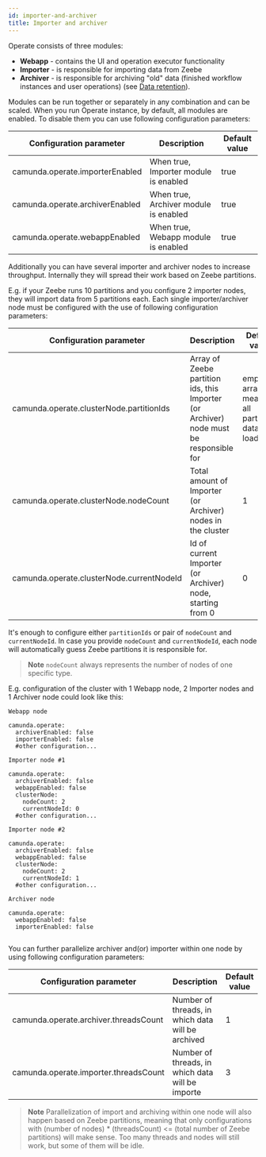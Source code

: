 ```yaml
---
id: importer-and-archiver
title: Importer and archiver
---
```

Operate consists of three modules:
 * **Webapp** - contains the UI and operation executor functionality
 * **Importer** - is responsible for importing data from Zeebe 
 * **Archiver** - is responsible for archiving "old" data (finished workflow instances and user operations) (see [Data retention](data-retention.md)).
 
Modules can be run together or separately in any combination and can be scaled. When you run Operate instance, by default, all modules are enabled. 
To disable them you can use following configuration parameters:

Configuration parameter | Description | Default value
-----|-------------|--------------
camunda.operate.importerEnabled | When true, Importer module is enabled | true
camunda.operate.archiverEnabled |  When true, Archiver module is enabled | true
camunda.operate.webappEnabled |  When true, Webapp module is enabled | true

Additionally you can have several importer and archiver nodes to increase throughput. Internally they will spread their work based on Zeebe partitions.

E.g. if your Zeebe runs 10 partitions and you configure 2 importer nodes, they will import data from 5 partitions each.
Each single importer/archiver node must be configured with the use of following configuration parameters:


Configuration parameter | Description | Default value
-----|-------------|--------------
camunda.operate.clusterNode.partitionIds | Array of Zeebe partition ids, this Importer (or Archiver) node must be responsible for | empty array, meaning all partitions data is loaded
camunda.operate.clusterNode.nodeCount |  Total amount of Importer (or Archiver) nodes in the cluster | 1
camunda.operate.clusterNode.currentNodeId |  Id of current Importer (or Archiver) node, starting from 0 | 0

It's enough to configure either `partitionIds` or pair of `nodeCount` and `currentNodeId`. In case you provide `nodeCount` and `currentNodeId`,
each node will automatically guess Zeebe partitions it is responsible for.

>**Note** `nodeCount` always represents the number of nodes of one specific type.

E.g. configuration of the cluster with 1 Webapp node, 2 Importer nodes and 1 Archiver node could look like this:
```
Webapp node

camunda.operate:
  archiverEnabled: false
  importerEnabled: false
  #other configuration...

Importer node #1

camunda.operate:
  archiverEnabled: false
  webappEnabled: false
  clusterNode:
    nodeCount: 2
    currentNodeId: 0
  #other configuration...
  
Importer node #2

camunda.operate:
  archiverEnabled: false
  webappEnabled: false
  clusterNode:
    nodeCount: 2
    currentNodeId: 1
  #other configuration...
  
Archiver node

camunda.operate:
  webappEnabled: false
  importerEnabled: false
  
```

You can further parallelize archiver and(or) importer within one node by using following configuration parameters:

Configuration parameter | Description | Default value
-----|-------------|--------------
camunda.operate.archiver.threadsCount | Number of threads, in which data will be archived | 1
camunda.operate.importer.threadsCount | Number of threads, in which data will be importe | 3

>**Note** Parallelization of import and archiving within one node will also happen based on Zeebe partitions, meaning that only configurations with
> (number of nodes) * (threadsCount) <= (total number of Zeebe partitions) will make sense. Too many threads and nodes will still work, but some of them will be idle.

